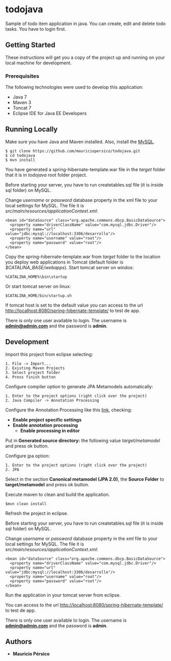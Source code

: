 # todojava
Sample of todo item application in java. You can create, edit and delete todo tasks. You have to login first.

## Getting Started

These instructions will get you a copy of the project up and running on your local machine for development.

### Prerequisites
The following technologies were used to develop this application: 

* Java 7
* Maven 3
* Toncat 7
* Eclipse IDE for Java EE Developers

## Running Locally

Make sure you have Java and Maven installed.  Also, install the [MySQL](https://toolbelt.heroku.com/).

    $ git clone https://github.com/mauriciopersico/todojava.git
    $ cd todojava
    $ mvn install

You have generated a spring-hibernate-template.war file in the *target* folder that it is in *todojava* root folder project.

Before starting your server, you have to run createtables.sql file (it is inside sql folder) on MySQL. 

Change *username* or *password* database property in the xml file to your local settings for MySQL. The file it is *src/main/resources/applicationContext.xml*:

    <bean id="dataSource" class="org.apache.commons.dbcp.BasicDataSource">
      <property name="driverClassName" value="com.mysql.jdbc.Driver"/>
      <property name="url" value="jdbc:mysql://localhost:3306/desarrollo"/>
      <property name="username" value="root"/>
      <property name="password" value="root"/>
    </bean>	 

Copy the spring-hibernate-template.war from *target* folder to the location you deploy web applications in Tomcat (default folder is *$CATALINA_BASE/webapps*). 
Start tomcat server on windos:

    %CATALINA_HOME%\bin\startup

Or start tomcat server on linux:

    $CATALINA_HOME/bin/startup.sh

If tomcat host is set to the default value you can access to the url [http://localhost:8080/spring-hibernate-template/](http://localhost:8080/spring-hibernate-template/) to test de app.

There is only one user available to login. The username is **admin@admin.com** and the password is **admin**.

## Development

Import this project from eclipse selecting:  

    1. File -> Import...
    2. Existing Maven Projects
    3. Select project folder
    4. Press finish button

Configure compiler option to generate JPA Metamodels automatically:

    1. Enter to the project options (right click over the project)
    2. Java Compiler -> Annotation Processing

Configure the Annotation Processing like this [link](https://docs.jboss.org/hibernate/orm/5.0/topical/html/metamodelgen/MetamodelGenerator.html#_eclipse), checking: 

* **Enable project specific settings**
* **Enable annotation processing**
	* **Enable processing in editor**

Put in **Generated source directory:** the following value *target/metamodel* and press ok button.

Configure jpa option:

    1. Enter to the project options (right click over the project)
    2. JPA

Select in the section **Canonical metamodel (JPA 2.0)**,  the **Source Folder** to  **target/metamodel** and press ok button.

Execute maven to clean and build the application.

    $mvn clean install

Refresh the project in eclipse.

Before starting your server, you have to run createtables.sql file (it is inside sql folder) on MySQL.  

Change *username* or *password* database property in the xml file to your local settings for MySQL. The file it is *src/main/resources/applicationContext.xml*:

    <bean id="dataSource" class="org.apache.commons.dbcp.BasicDataSource">
      <property name="driverClassName" value="com.mysql.jdbc.Driver"/>
      <property name="url" value="jdbc:mysql://localhost:3306/desarrollo"/>
      <property name="username" value="root"/>
      <property name="password" value="root"/>
    </bean>	 

Run the application in your tomcat server from eclipse.

You can access to the url [http://localhost:8080/spring-hibernate-template/](http://localhost:8080/spring-hibernate-template/) to test de app.

There is only one user available to login. The username is **admin@admin.com** and the password is **admin**.

## Authors

* **Mauricio Pérsico**
